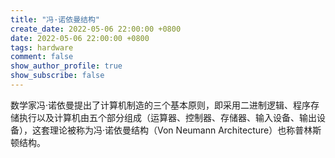 ```yaml
---
title: "冯·诺依曼结构"
create_date: 2022-05-06 22:00:00 +0800
date: 2022-05-06 22:00:00 +0800
tags: hardware
comment: false
show_author_profile: true
show_subscribe: false
---
```


数学家冯·诺依曼提出了计算机制造的三个基本原则，即采用二进制逻辑、程序存储执行以及计算机由五个部分组成（运算器、控制器、存储器、输入设备、输出设备），这套理论被称为冯·诺依曼结构（Von Neumann Architecture）也称普林斯顿结构。
